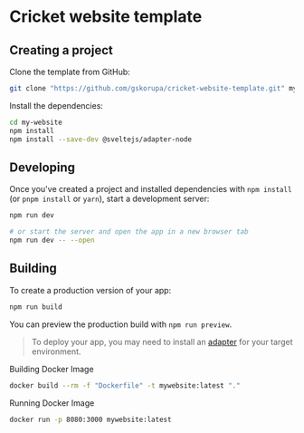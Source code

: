 # Cricket website template

## Creating a project

Clone the template from GitHub:

```bash
git clone "https://github.com/gskorupa/cricket-website-template.git" my-website
```

Install the dependencies:
```bash
cd my-website
npm install
npm install --save-dev @sveltejs/adapter-node
```

## Developing

Once you've created a project and installed dependencies with `npm install` (or `pnpm install` or `yarn`), start a development server:

```bash
npm run dev

# or start the server and open the app in a new browser tab
npm run dev -- --open
```

## Building

To create a production version of your app:

```bash
npm run build
```

You can preview the production build with `npm run preview`.

> To deploy your app, you may need to install an [adapter](https://kit.svelte.dev/docs/adapters) for your target environment.

Building Docker Image
```bash
docker build --rm -f "Dockerfile" -t mywebsite:latest "."
```

Running Docker Image
```bash
docker run -p 8080:3000 mywebsite:latest

```
